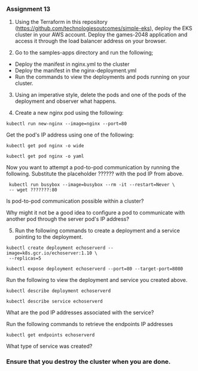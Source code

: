 ### Assignment 13

1) Using the Terraform in this repository (https://github.com/technologiesoutcomes/simple-eks), deploy the EKS cluster in your AWS account.
   Deploy the games-2048 application and access it through the load balancer address on your browser.
   
2) Go to the samples-apps directory and run the following;

* Deploy the manifest in nginx.yml to the cluster
* Deploy the manifest in the nginx-deployment.yml
* Run the commands to view the deployments and pods running on your cluster.

3) Using an imperative style, delete the pods and one of the pods of the deployment and observer what happens.

4) Create a new nginx pod using the following:
```
kubectl run new-nginx --image=nginx --port=80
```
Get the pod's IP address using one of the following:
```
kubectl get pod nginx -o wide

kubectl get pod nginx -o yaml
```

Now you want to attempt a pod-to-pod communication by running the following. Substitute the placeholder ?????? with the pod IP from above.

```
 kubectl run busybox --image=busybox --rm -it --restart=Never \
 -- wget ???????:80
```

Is pod-to-pod communication possible within a cluster?

Why might it not be a good idea to configure a pod to communicate with another pod through the server pod's IP address?

5) Run the following commands to create a deployment and a service pointing to the deployment.
```
kubectl create deployment echoserverd --image=k8s.gcr.io/echoserver:1.10 \
 --replicas=5

kubectl expose deployment echoserverd --port=80 --target-port=8080
```

Run the following to view the deployment and service you created above.

```
kubectl describe deployment echoserverd

kubectl describe service echoserverd
```

What are the pod IP addresses associated with the service?

Run the following commands to retrieve the endpoints IP addresses
```
kubectl get endpoints echoserverd
```

What type of service was created?

 

### Ensure that you destroy the cluster when you are done.

